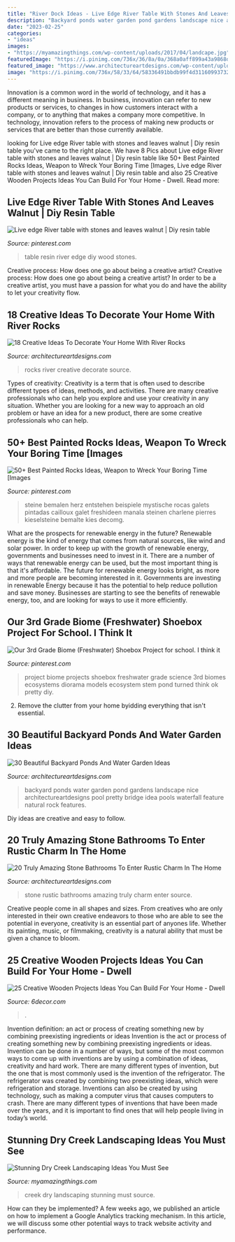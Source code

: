 ```yaml
---
title: "River Dock Ideas - Live Edge River Table With Stones And Leaves Walnut"
description: "Backyard ponds water garden pond gardens landscape nice architectureartdesigns pool pretty bridge idea pools waterfall feature natural rock features"
date: "2023-02-25"
categories:
- "ideas"
images:
- "https://myamazingthings.com/wp-content/uploads/2017/04/landcape.jpg"
featuredImage: "https://i.pinimg.com/736x/36/8a/0a/368a0aff899a43a9868d10dfd2a494ca.jpg"
featured_image: "https://www.architectureartdesigns.com/wp-content/uploads/2017/02/7-5.jpg"
image: "https://i.pinimg.com/736x/58/33/64/58336491bbdb99f4d31160993732e2e0.jpg"
---
```



Innovation is a common word in the world of technology, and it has a different meaning in business. In business, innovation can refer to new products or services, to changes in how customers interact with a company, or to anything that makes a company more competitive. In technology, innovation refers to the process of making new products or services that are better than those currently available.

	

		
looking for Live edge River table with stones and leaves walnut | Diy resin table you've came to the right place. We have 8 Pics about Live edge River table with stones and leaves walnut | Diy resin table like 50+ Best Painted Rocks Ideas, Weapon to Wreck Your Boring Time [Images, Live edge River table with stones and leaves walnut | Diy resin table and also 25 Creative Wooden Projects Ideas You Can Build For Your Home - Dwell. Read more:
		
    
## Live Edge River Table With Stones And Leaves Walnut | Diy Resin Table

<img loading=lazy src="https://i.pinimg.com/736x/36/8a/0a/368a0aff899a43a9868d10dfd2a494ca.jpg" onerror="this.onerror=null;this.src='https://tse3.mm.bing.net/th?id=OIP.6wLXmsxGPaRXurZ9wOW8BgHaJ3&amp;pid=15.1';" alt="Live edge River table with stones and leaves walnut | Diy resin table">

_Source: pinterest.com_

>table resin river edge diy wood stones. 

	

Creative process: How does one go about being a creative artist?
Creative process: How does one go about being a creative artist?
In order to be a creative artist, you must have a passion for what you do and have the ability to let your creativity flow.

    
## 18 Creative Ideas To Decorate Your Home With River Rocks

<img loading=lazy src="https://www.architectureartdesigns.com/wp-content/uploads/2015/09/977.jpg" onerror="this.onerror=null;this.src='https://tse3.mm.bing.net/th?id=OIP.4bCaBdr98umsqNQqYnziNAHaLJ&amp;pid=15.1';" alt="18 Creative Ideas To Decorate Your Home With River Rocks">

_Source: architectureartdesigns.com_

>rocks river creative decorate source. 

	

Types of creativity:
Creativity is a term that is often used to describe different types of ideas, methods, and activities. There are many creative professionals who can help you explore and use your creativity in any situation. Whether you are looking for a new way to approach an old problem or have an idea for a new product, there are some creative professionals who can help.

    
## 50+ Best Painted Rocks Ideas, Weapon To Wreck Your Boring Time [Images

<img loading=lazy src="https://i.pinimg.com/736x/58/33/64/58336491bbdb99f4d31160993732e2e0.jpg" onerror="this.onerror=null;this.src='https://tse1.mm.bing.net/th?id=OIP.dBS-Epwcg2tbeAvNoWurvgHaL3&amp;pid=15.1';" alt="50+ Best Painted Rocks Ideas, Weapon to Wreck Your Boring Time [Images">

_Source: pinterest.com_

>steine bemalen herz entstehen beispiele mystische rocas galets pintadas cailloux galet freshideen manala steinen charlene pierres kieselsteine bemalte kies decomg. 

	

What are the prospects for renewable energy in the future?
Renewable energy is the kind of energy that comes from natural sources, like wind and solar power. In order to keep up with the growth of renewable energy, governments and businesses need to invest in it. There are a number of ways that renewable energy can be used, but the most important thing is that it's affordable. 
The future for renewable energy looks bright, as more and more people are becoming interested in it. Governments are investing in renewable Energy because it has the potential to help reduce pollution and save money. Businesses are starting to see the benefits of renewable energy, too, and are looking for ways to use it more efficiently.

    
## Our 3rd Grade Biome (Freshwater) Shoebox Project For School. I Think It

<img loading=lazy src="https://i.pinimg.com/736x/49/28/b8/4928b84c45dac373a5d53576f3060f97--dioramas-for-kids-school-projects-summer-kids.jpg" onerror="this.onerror=null;this.src='https://tse2.mm.bing.net/th?id=OIP.1zpReAfNsDyiekkiZIKVrwClEs&amp;pid=15.1';" alt="Our 3rd Grade Biome (Freshwater) Shoebox Project for school. I think it">

_Source: pinterest.com_

>project biome projects shoebox freshwater grade science 3rd biomes ecosystems diorama models ecosystem stem pond turned think ok pretty diy. 

	

2. Remove the clutter from your home byidding everything that isn't essential.

    
## 30 Beautiful Backyard Ponds And Water Garden Ideas

<img loading=lazy src="http://www.architectureartdesigns.com/wp-content/uploads/2013/04/Backyard-ArchitectureArtDesigns-1.jpg" onerror="this.onerror=null;this.src='https://tse1.mm.bing.net/th?id=OIP.dukAePzm0-a-W5Tn6EqUiQHaJ4&amp;pid=15.1';" alt="30 Beautiful Backyard Ponds And Water Garden Ideas">

_Source: architectureartdesigns.com_

>backyard ponds water garden pond gardens landscape nice architectureartdesigns pool pretty bridge idea pools waterfall feature natural rock features. 

	

Diy ideas are creative and easy to follow.

    
## 20 Truly Amazing Stone Bathrooms To Enter Rustic Charm In The Home

<img loading=lazy src="https://www.architectureartdesigns.com/wp-content/uploads/2017/02/7-5.jpg" onerror="this.onerror=null;this.src='https://tse3.mm.bing.net/th?id=OIP.1WQpPZVX9EEAayfmQHw1_QHaJ3&amp;pid=15.1';" alt="20 Truly Amazing Stone Bathrooms To Enter Rustic Charm In The Home">

_Source: architectureartdesigns.com_

>stone rustic bathrooms amazing truly charm enter source. 

	

Creative people come in all shapes and sizes. From creatives who are only interested in their own creative endeavors to those who are able to see the potential in everyone, creativity is an essential part of anyones life. Whether its painting, music, or filmmaking, creativity is a natural ability that must be given a chance to bloom.

    
## 25 Creative Wooden Projects Ideas You Can Build For Your Home - Dwell

<img loading=lazy src="https://4.bp.blogspot.com/-PIIlPuHwroI/WIDldJdgKWI/AAAAAAAAK3c/6-Pb1YNMctw7nn-m1GmxutaefK8Z1qlBwCLcB/s1600/254.jpg" onerror="this.onerror=null;this.src='https://tse3.mm.bing.net/th?id=OIP.B7ULWE37WH7PzvoEPTzTLgHaJ4&amp;pid=15.1';" alt="25 Creative Wooden Projects Ideas You Can Build For Your Home - Dwell">

_Source: 6decor.com_

>. 

	

Invention definition: an act or process of creating something new by combining preexisting ingredients or ideas
Invention is the act or process of creating something new by combining preexisting ingredients or ideas. Invention can be done in a number of ways, but some of the most common ways to come up with inventions are by using a combination of ideas, creativity and hard work. There are many different types of invention, but the one that is most commonly used is the invention of the refrigerator. The refrigerator was created by combining two preexisting ideas, which were refrigeration and storage. Inventions can also be created by using technology, such as making a computer virus that causes computers to crash. There are many different types of inventions that have been made over the years, and it is important to find ones that will help people living in today’s world.

    
## Stunning Dry Creek Landscaping Ideas You Must See

<img loading=lazy src="https://myamazingthings.com/wp-content/uploads/2017/04/landcape.jpg" onerror="this.onerror=null;this.src='https://tse4.mm.bing.net/th?id=OIP.ddvHv8cxRFzMrh8Ncgs4LgHaKi&amp;pid=15.1';" alt="Stunning Dry Creek Landscaping Ideas You Must See">

_Source: myamazingthings.com_

>creek dry landscaping stunning must source. 

	

How can they be implemented?
A few weeks ago, we published an article on how to implement a Google Analytics tracking mechanism. In this article, we will discuss some other potential ways to track website activity and performance.

